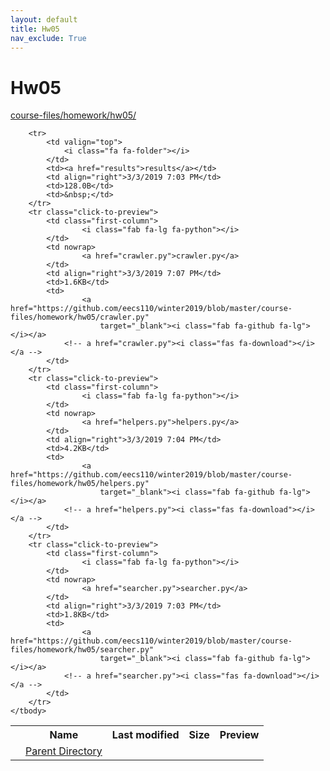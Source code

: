 ```yaml
---
layout: default
title: Hw05
nav_exclude: True
---
```


# Hw05

[course-files/homework/hw05/](.)

<table class="tbl-files">
    <tbody>
        <tr>
            <th valign="top"></th>
            <th>Name</th>
            <th>Last modified</th>
            <th>Size</th>
            <th>Preview</th>
        </tr>
        <tr>
            <td valign="top">
                <i class="fa fa-folder-open"></i>
            </td>
            <td><a href="../">Parent Directory</a></td>
            <td>&nbsp;</td>
            <td>&nbsp;</td>
            <td>&nbsp;</td>
        </tr>

        <tr>
            <td valign="top">
                <i class="fa fa-folder"></i>
            </td>
            <td><a href="results">results</a></td>
            <td align="right">3/3/2019 7:03 PM</td>
            <td>128.0B</td>
            <td>&nbsp;</td>
        </tr>
        <tr class="click-to-preview">
            <td class="first-column">
                    <i class="fab fa-lg fa-python"></i>
            </td>
            <td nowrap>
                    <a href="crawler.py">crawler.py</a>
            </td>
            <td align="right">3/3/2019 7:07 PM</td>
            <td>1.6KB</td>
            <td>
                    <a href="https://github.com/eecs110/winter2019/blob/master/course-files/homework/hw05/crawler.py" 
                        target="_blank"><i class="fab fa-github fa-lg"></i></a>
                <!-- a href="crawler.py"><i class="fas fa-download"></i></a -->
            </td>
        </tr>
        <tr class="click-to-preview">
            <td class="first-column">
                    <i class="fab fa-lg fa-python"></i>
            </td>
            <td nowrap>
                    <a href="helpers.py">helpers.py</a>
            </td>
            <td align="right">3/3/2019 7:04 PM</td>
            <td>4.2KB</td>
            <td>
                    <a href="https://github.com/eecs110/winter2019/blob/master/course-files/homework/hw05/helpers.py" 
                        target="_blank"><i class="fab fa-github fa-lg"></i></a>
                <!-- a href="helpers.py"><i class="fas fa-download"></i></a -->
            </td>
        </tr>
        <tr class="click-to-preview">
            <td class="first-column">
                    <i class="fab fa-lg fa-python"></i>
            </td>
            <td nowrap>
                    <a href="searcher.py">searcher.py</a>
            </td>
            <td align="right">3/3/2019 7:03 PM</td>
            <td>1.8KB</td>
            <td>
                    <a href="https://github.com/eecs110/winter2019/blob/master/course-files/homework/hw05/searcher.py" 
                        target="_blank"><i class="fab fa-github fa-lg"></i></a>
                <!-- a href="searcher.py"><i class="fas fa-download"></i></a -->
            </td>
        </tr>
    </tbody>
</table>

